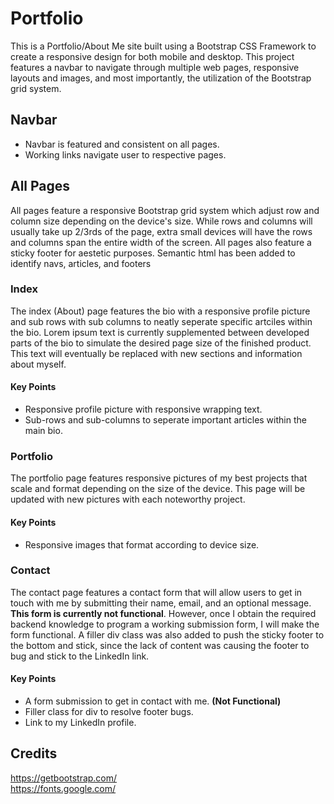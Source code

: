 # Portfolio
This is a Portfolio/About Me site built using a Bootstrap CSS Framework to create a responsive design for both mobile and desktop. This project features a navbar to navigate through multiple web pages, responsive layouts and images, and most importantly, the utilization of the Bootstrap grid system.

## Navbar
* Navbar is featured and consistent on all pages.
* Working links navigate user to respective pages.

## All Pages
All pages feature a responsive Bootstrap grid system which adjust row and column size depending on the device's size. While rows and columns will usually take up 2/3rds of the page, extra small devices will have the rows and columns span the entire width of the screen. All pages also feature a sticky footer for aestetic purposes. Semantic html has been added to identify navs, articles, and footers

### Index
The index (About) page features the bio with a responsive profile picture and sub rows with sub columns to neatly seperate specific artciles within the bio. Lorem ipsum text is currently supplemented between developed parts of the bio to simulate the desired page size of the finished product. This text will eventually be replaced with new sections and information about myself.

#### Key Points
* Responsive profile picture with responsive wrapping text.
* Sub-rows and sub-columns to seperate important articles within the main bio.

### Portfolio
The portfolio page features responsive pictures of my best projects that scale and format depending on the size of the device. This page will be updated with new pictures with each noteworthy project.

#### Key Points
* Responsive images that format according to device size.

### Contact
The contact page features a contact form that will allow users to get in touch with me by submitting their name, email, and an optional message. **This form is currently not functional**. However, once I obtain the required backend knowledge to program a working submission form, I will make the form functional. A filler div class was also added to push the sticky footer to the bottom and stick, since the lack of content was causing the footer to bug and stick to the LinkedIn link.

#### Key Points
* A form submission to get in contact with me. **(Not Functional)**
* Filler class for div to resolve footer bugs.
* Link to my LinkedIn profile.

## Credits
https://getbootstrap.com/
<br>
https://fonts.google.com/
